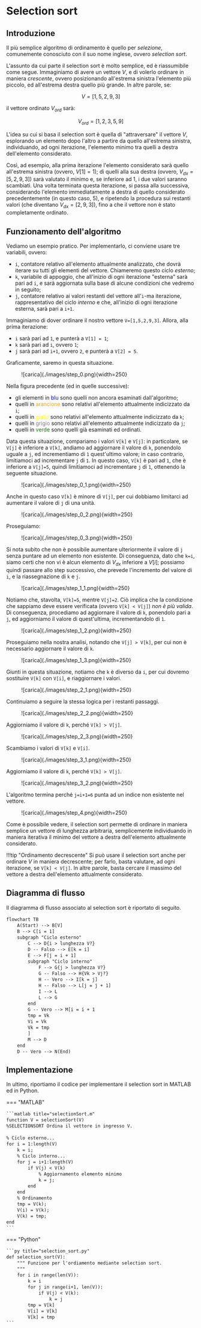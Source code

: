# Selection sort

## Introduzione

Il più semplice algoritmo di ordinamento è quello per *selezione*, comunemente conosciuto con il suo nome inglese, ovvero *selection sort*.

L'assunto da cui parte il selection sort è molto semplice, ed è riassumibile come segue. Immaginiamo di avere un vettore $V$, e di volerlo ordinare in maniera *crescente*, ovvero posizionando all'estrema sinistra l'elemento più piccolo, ed all'estrema destra quello più grande. In altre parole, se:

$$
V = [1, 5, 2, 9, 3]
$$

il vettore ordinato $V_{ord}$ sarà:

$$
V_{ord} = [1, 2, 3, 5, 9]
$$

L'idea su cui si basa il selection sort è quella di "attraversare" il vettore $V$, esplorando un elemento dopo l'altro a partire da quello all'estrema sinistra, individuando, ad ogni iterazione, l'elemento minimo tra quelli a destra dell'elemento considerato.

Così, ad esempio, alla prima iterazione l'elemento considerato sarà quello all'estrema sinistra (ovvero, $V[1]=1$); di quelli alla sua destra (ovvero, $V_{dx}=[5,2,9,3]$) sarà valutato il minimo e, se inferiore ad $1$, i due valori saranno scambiati. Una volta terminata questa iterazione, si passa alla successiva, considerando l'elemento immediatamente a destra di quello considerato precedentemente (in questo caso, $5$), e ripetendo la procedura sui restanti valori (che diventano $V_{dx}=[2,9,3]$), fino a che il vettore non è stato completamente ordinato.

## Funzionamento dell'algoritmo

Vediamo un esempio pratico. Per implementarlo, ci conviene usare tre variabili, ovvero:

* `i`, contatore relativo all'elemento attualmente analizzato, che dovrà iterare su tutti gli elementi del vettore. Chiameremo questo ciclo *esterno*;
* `k`, variabile di appoggio, che all'inizio di ogni iterazione "esterna" sarà pari ad `i`, e sarà aggiornata sulla base di alcune condizioni che vedremo in seguito;
* `j`, contatore relativo ai valori restanti del vettore all'`i`-ma iterazione, rappresentativo del ciclo *interno* e che, all'inizio di ogni iterazione esterna, sarà pari a `i+1`.

Immaginiamo di dover ordinare il nostro vettore `V=[1,5,2,9,3]`. Allora, alla prima iterazione:

* `i` sarà pari ad `1`, e punterà a `V[1] = 1`;
* `k` sarà pari ad `i`, ovvero `1`;
* `j` sarà pari ad `i+1`, ovvero `2`, e punterà a `V[2] = 5`.

Graficamente, saremo in questa situazione.

<figure markdown>
  ![carica](./images/step_0.png){width=250}
</figure>

Nella figura precedente (ed in quelle successive):

* gli elementi in <span style="color:blue">blu</span> sono quelli non ancora esaminati dall'algoritmo;
* quelli in <span style="color:orange">arancione</span> sono relativi all'elemento attualmente indicizzato da `i`;
* quelli in <span style="color:yellow">giallo</span> sono relativi all'elemento attualmente indicizzato da `k`;
* quelli in <span style="color:grey">grigio</span> sono relativi all'elemento attualmente indicizzato da `j`;
* quelli in <span style="color:green">verde</span> sono quelli già esaminati ed ordinati.

Data questa situazione, compariamo i valori `V[k]` e `V[j]`: in particolare, se `V[j]` è inferiore a `V[k]`, andiamo ad aggiornare il valore di `k`, ponendolo uguale a `j`, ed incrementiamo di `1` quest'ultimo valore; in caso contrario, limitiamoci ad incrementare `j` di `1`. In questo caso, `V[k]` è pari ad `1`, che è inferiore a `V[j]=5`, quindi limitiamoci ad incrementare `j` di `1`, ottenendo la seguente situazione.

<figure markdown>
  ![carica](./images/step_0_1.png){width=250}
</figure>

Anche in questo caso `V[k]` è minore di `V[j]`, per cui dobbiamo limitarci ad aumentare il valore di `j` di una unità.

<figure markdown>
  ![carica](./images/step_0_2.png){width=250}
</figure>

Proseguiamo:

<figure markdown>
  ![carica](./images/step_0_3.png){width=250}
</figure>

Si nota subito che non è possibile aumentare ulteriormente il valore di `j` senza puntare ad un elemento non esistente. Di conseguenza, dato che `k=i`, siamo certi che non vi è alcun elemento di $V_{dx}$ inferiore a $V[i]$; possiamo quindi passare allo step successivo, che prevede l'incremento del valore di `i`, e la riassegnazione di `k` e `j`.

<figure markdown>
  ![carica](./images/step_1_1.png){width=250}
</figure>

Notiamo che, stavolta, `V[k]=5`, mentre `V[j]=2`. Ciò implica che la condizione che sappiamo deve essere verificata (ovvero `V[k] < V[j]`) *non è più valida*. Di conseguenza, procediamo ad aggiornare il valore di `k`, ponendolo pari a `j`, ed aggiorniamo il valore di quest'ultima, incrementandolo di `1`.

<figure markdown>
  ![carica](./images/step_1_2.png){width=250}
</figure>

Proseguiamo nella nostra analisi, notando che `V[j] > V[k]`, per cui non è necessario aggiornare il valore di `k`.

<figure markdown>
  ![carica](./images/step_1_3.png){width=250}
</figure>

Giunti in questa situazione, notiamo che `k` è diverso da `i`, per cui dovremo sostituire `V[k]` con `V[i]`, e riaggiornare i valori.

<figure markdown>
  ![carica](./images/step_2_1.png){width=250}
</figure>

Continuiamo a seguire la stessa logica per i restanti passaggi.

<figure markdown>
  ![carica](./images/step_2_2.png){width=250}
</figure>

Aggiorniamo il valore di `k`, perché `V[k] > V[j]`.

<figure markdown>
  ![carica](./images/step_2_3.png){width=250}
</figure>

Scambiamo i valori di `V[k]` e `V[i]`.

<figure markdown>
  ![carica](./images/step_3_1.png){width=250}
</figure>

Aggiorniamo il valore di `k`, perché `V[k] > V[j]`.

<figure markdown>
  ![carica](./images/step_3_2.png){width=250}
</figure>

L'algoritmo termina perché `j=i+1=6` punta ad un indice non esistente nel vettore.

<figure markdown>
  ![carica](./images/step_4.png){width=250}
</figure>

Come è possibile vedere, il selection sort permette di ordinare in maniera semplice un vettore di lunghezza arbitraria, semplicemente individuando in maniera iterativa il minimo del vettore a destra dell'elemento attualmente considerato.

!!!tip "Ordinamento decrescente"
    Si può usare il selection sort anche per ordinare $V$ in maniera decrescente; per farlo, basta valutare, ad ogni iterazione, se `V[k] < V[j]`. In altre parole, basta cercare il massimo del vettore a destra dell'elemento attualmente considerato.

## Diagramma di flusso

Il diagramma di flusso associato al selection sort è riportato di seguito.

```mermaid
flowchart TB
    A(Start) --> B[V]
    B --> C[i = 1]
    subgraph "Ciclo esterno"
        C --> D{i > lunghezza V?}
        D -- Falso --> E[k = i]
        E --> F[j = i + 1]
        subgraph "Ciclo interno"
            F --> G{j > lunghezza V?}
            G -- Falso --> H{Vk > Vj?}
            H -- Vero --> I[k = j]
            H -- Falso --> L[j = j + 1]
            I --> L
            L --> G
        end
        G -- Vero --> M[i = i + 1
        tmp = Vk
        Vi = Vk
        Vk = tmp
        ]
        M --> D
    end
    D -- Vero --> N(End)
```

## Implementazione

In ultimo, riportiamo il codice per implementare il selection sort in MATLAB ed in Python.

=== "MATLAB"

    ```matlab title="selectionSort.m"
    function V = selectionSort(V)
    %SELECTIONSORT Ordina il vettore in ingresso V.

    % Ciclo esterno...
    for i = 1:length(V)
        k = i;
        % Ciclo interno...
        for j = i+1:length(V)
            if V(j) < V(k)
                % Aggiornamento elemento minimo
                k = j;
            end
        end
        % Ordinamento
        tmp = V(k);
        V(i) = V(k);
        V(k) = tmp;
    end
    ```

=== "Python"

    ```py title="selection_sort.py"
    def selection_sort(V):
        """ Funzione per l'ordiamento mediante selection sort.
        """
        for i in range(len(V)):
            k = i
            for j in range(i+1, len(V)):
                if V(j) < V(k):
                    k = j
            tmp = V[k]
            V[i] = V[k]
            V[k] = tmp
    ```
